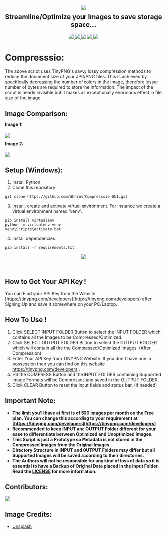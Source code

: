 <p align="center">
  <img src="https://user-images.githubusercontent.com/72680045/102008832-56a57600-3d59-11eb-821a-98b8adabbbc9.png">
  <h2 align="center" style="margin-top: -4px !important;">Streamline/Optimize your Images to save storage space...</h2>
  <p align="center">
    <a href="https://github.com/dhhruv/Compresssio/blob/master/LICENSE">
      <img src="https://img.shields.io/github/license/dhhruv/Compresssio-GUI?color=informational">
    </a>
    <a href="https://www.python.org/">
    	<img src="https://img.shields.io/badge/python-v3.8-informational">
    </a>
    <img src="https://img.shields.io/badge/maintainer-dhhruv-informational">
    <a href="https://github.com/dhhruv/Compresssio-GUI">
    	<img src="https://img.shields.io/github/v/release/dhhruv/Compresssio-GUI">
    </a>
    <img src="https://img.shields.io/badge/contributions-welcome-informational">
  </p>
</p>

# Compresssio:

The above script uses TinyPNG's savvy lossy compression methods to reduce the document size of your JPG/PNG files. This is achieved by specifically decreasing the number of colors in the image, therefore lesser number of bytes are required to store the information. The impact of the script is nearly invisible but it makes an exceptionally enormous effect in file size of the image.

## Image Comparison:

<p align="center">
	<h4 align="left" style="margin-top: -4px !important;">Image 1:</h4>
	<img src="https://user-images.githubusercontent.com/72680045/102686740-9c59b700-420f-11eb-9a83-f88b9e060abb.png">
</p>

<p align="center">
	<h4 align="left" style="margin-top: -4px !important;">Image 2:</h4>
	<img src="https://user-images.githubusercontent.com/72680045/102686743-9d8ae400-420f-11eb-9501-12c42aa4268d.png">
</p>

## Setup (Windows):

1. Install Python
2. Clone this repository
```
git clone https://github.com/dhhruv/Compresssio-GUI.git
```

3. Install, create and activate virtual environment.
For instance we create a virtual environment named 'venv'.
```
pip install virtualenv
python -m virtualenv venv
venv\Scripts\activate.bat
```

4. Install dependencies
```
pip install -r requirements.txt
```

<p align="center">
	<img src="https://user-images.githubusercontent.com/72680045/102932031-8d039380-44c5-11eb-8640-3c0dd9e2ae23.PNG">
</p>
<br>

## How to Get Your API Key !

You can Find your API Key from the Website [https://tinypng.com/developers](https://tinypng.com/developers) after Signing Up and save it somewhere on your PC/Laptop.


## How To Use !
1.	Click SELECT INPUT FOLDER Button to select the INPUT FOLDER which contains all the Images to be Compressed/Optimized.
2.	Click SELECT OUTPUT FOLDER Button to select the OUTPUT FOLDER which will contain all the the Compressed/Optimized Images. (After Compression)
3.	Enter Your API Key from TINYPNG Website. If you don't have one in possession then you can find on this website https://tinypng.com/developers .
4.	Hit the COMPRESS Button and the INPUT FOLDER containing Supported Image Formats will be Compressed and saved in the OUTPUT FOLDER.
5.	Click CLEAR Button to reset the input fields and status bar. (If needed)

## Important Note:

-	**The limit you'll have at first is of 500 images per month on the Free plan. You can change this according to your requirement at [https://tinypng.com/developers](https://tinypng.com/developers)**
-	**Recommended to keep INPUT and OUTPUT Folder different for your ease to differentiate between Optimized and Unoptimized Images.**
-	**This Script is just a Prototype so Metadata is not stored in the Compressed Images from the Original Images.**
-	**Directory Structure in INPUT and OUTPUT Folders may differ but all Supported Images will be saved according to their directories.**
-	**The Authors will not be responsible for any kind of loss of data so it is essential to have a Backup of Original Data placed in the Input Folder. Read the [LICENSE](https://github.com/dhhruv/Compresssio-GUI/blob/master/LICENSE) for more information.**

## Contributors:

<a href="https://github.com/dhhruv/Compresssio-GUI/graphs/contributors">
  <img src="https://contrib.rocks/image?repo=dhhruv/Compresssio-GUI" />
</a>

## Image Credits:
- [Unsplash](https://unsplash.com/)

